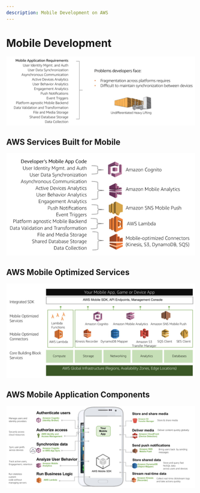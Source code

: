 ```yaml
---
description: Mobile Development on AWS
---
```


# Mobile Development

![\(aws.training\)](../.gitbook/assets/screen-shot-2019-11-15-at-2.35.45-pm.png)

##  AWS Services Built for Mobile

![](../.gitbook/assets/screen-shot-2019-11-18-at-5.57.30-pm.png)

## AWS Mobile Optimized Services

![](../.gitbook/assets/screen-shot-2019-11-18-at-5.57.38-pm.png)

## AWS Mobile Application Components

![](../.gitbook/assets/screen-shot-2019-11-18-at-6.01.05-pm.png)

